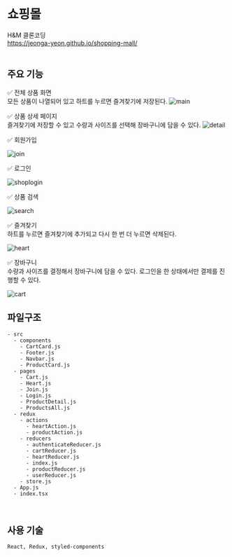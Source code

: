 # 쇼핑몰

H&M 클론코딩  
https://jeonga-yeon.github.io/shopping-mall/
<br />
<br />

## 주요 기능

✅ 전체 상품 화면  
모든 상품이 나열되어 있고 하트를 누르면 즐겨찾기에 저장된다.
![main](https://user-images.githubusercontent.com/76932302/216816671-9aee9000-6acf-4ac0-a472-b99329e15c49.gif)

✅ 상품 상세 페이지  
즐겨찾기에 저장할 수 있고 수량과 사이즈를 선택해 장바구니에 담을 수 있다.
![detail](https://user-images.githubusercontent.com/76932302/216816977-c30af915-5160-427f-9102-03c74944c376.gif)

✅ 회원가입

![join](https://user-images.githubusercontent.com/76932302/216817258-6d41f955-14fa-475d-9e36-5b24fc22715d.gif)

✅ 로그인

![shoplogin](https://user-images.githubusercontent.com/76932302/216819101-2c0bcbee-5bcc-4d8d-8ec1-7224b70085cd.gif)

✅ 상품 검색

![search](https://user-images.githubusercontent.com/76932302/216819291-2f7b650c-6f01-4296-8ca9-5bb7d73a9e2e.gif)

✅ 즐겨찾기  
하트를 누르면 즐겨찾기에 추가되고 다시 한 번 더 누르면 삭제된다.

![heart](https://user-images.githubusercontent.com/76932302/216819585-c16e4ce9-3068-4103-972a-b2b40e1bfe79.gif)

✅ 장바구니  
수량과 사이즈를 결정해서 장바구니에 담을 수 있다. 로그인을 한 상태에서만 결제를 진행할 수 있다.

![cart](https://user-images.githubusercontent.com/76932302/216821389-748a3025-dfb2-4cda-842c-12b82daf5dcb.gif)

## 파일구조

    - src
      - components
        - CartCard.js
        - Footer.js
        - Navbar.js
        - ProductCard.js
      - pages
        - Cart.js
        - Heart.js
        - Join.js
        - Login.js
        - ProductDetail.js
        - ProductsAll.js
      - redux
        - actions
          - heartAction.js
          - productAction.js
        - reducers
          - authenticateReducer.js
          - cartReducer.js
          - heartReducer.js
          - index.js
          - productReducer.js
          - userReducer.js
        - store.js
      - App.js
      - index.tsx

<br />

## 사용 기술

```
React, Redux, styled-components
```

<br />
